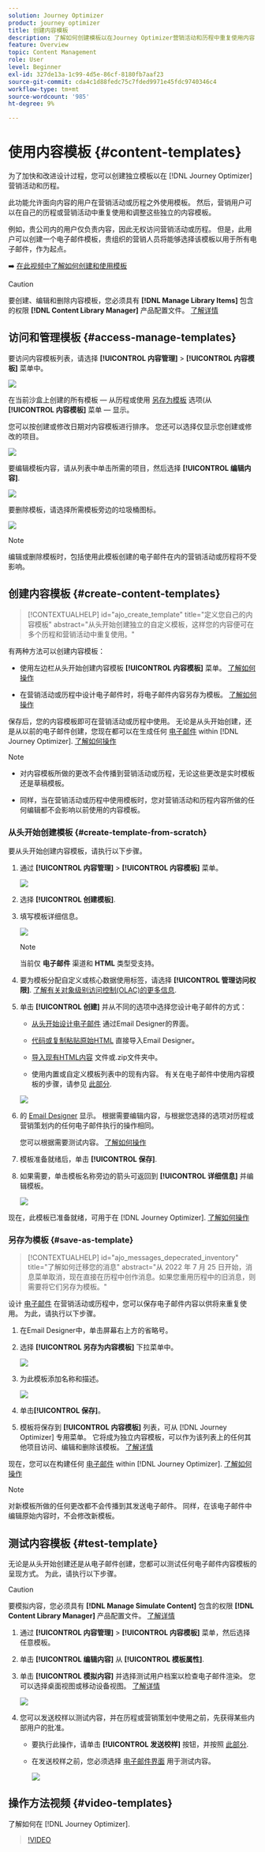 ```yaml
---
solution: Journey Optimizer
product: journey optimizer
title: 创建内容模板
description: 了解如何创建模板以在Journey Optimizer营销活动和历程中重复使用内容
feature: Overview
topic: Content Management
role: User
level: Beginner
exl-id: 327de13a-1c99-4d5e-86cf-8180fb7aaf23
source-git-commit: cda4c1d88fedc75c7fded9971e45fdc9740346c4
workflow-type: tm+mt
source-wordcount: '985'
ht-degree: 9%

---
```


# 使用内容模板 {#content-templates}

为了加快和改进设计过程，您可以创建独立模板以在 [!DNL Journey Optimizer] 营销活动和历程。

此功能允许面向内容的用户在营销活动或历程之外使用模板。 然后，营销用户可以在自己的历程或营销活动中重复使用和调整这些独立的内容模板。

例如，贵公司内的用户仅负责内容，因此无权访问营销活动或历程。 但是，此用户可以创建一个电子邮件模板，贵组织的营销人员将能够选择该模板以用于所有电子邮件，作为起点。

➡️ [在此视频中了解如何创建和使用模板](#video-templates)

>[!CAUTION]
>
>要创建、编辑和删除内容模板，您必须具有 **[!DNL Manage Library Items]** 包含的权限 **[!DNL Content Library Manager]** 产品配置文件。 [了解详情](../administration/ootb-product-profiles.md#content-library-manager)

## 访问和管理模板 {#access-manage-templates}

要访问内容模板列表，请选择 **[!UICONTROL 内容管理]** > **[!UICONTROL 内容模板]** 菜单中。

![](assets/content-template-list.png)

在当前沙盒上创建的所有模板 — 从历程或使用 [另存为模板](#save-as-template) 选项(从 **[!UICONTROL 内容模板]** 菜单 — 显示。

您可以按创建或修改日期对内容模板进行排序。 您还可以选择仅显示您创建或修改的项目。

![](assets/content-template-list-filters.png)

要编辑模板内容，请从列表中单击所需的项目，然后选择 **[!UICONTROL 编辑内容]**.

![](assets/content-template-list-edit.png)

要删除模板，请选择所需模板旁边的垃圾桶图标。

![](assets/content-template-list-delete.png)

>[!NOTE]
>
>编辑或删除模板时，包括使用此模板创建的电子邮件在内的营销活动或历程将不受影响。

## 创建内容模板 {#create-content-templates}

>[!CONTEXTUALHELP]
>id="ajo_create_template"
>title="定义您自己的内容模板"
>abstract="从头开始创建独立的自定义模板，这样您的内容便可在多个历程和营销活动中重复使用。"

有两种方法可以创建内容模板：

* 使用左边栏从头开始创建内容模板 **[!UICONTROL 内容模板]** 菜单。 [了解如何操作](#create-template-from-scratch)

* 在营销活动或历程中设计电子邮件时，将电子邮件内容另存为模板。 [了解如何操作](#save-as-template)

保存后，您的内容模板即可在营销活动或历程中使用。 无论是从头开始创建，还是从以前的电子邮件创建，您现在都可以在生成任何 [电子邮件](get-started-email-design.md) within [!DNL Journey Optimizer]. [了解如何操作](email-templates.md)

>[!NOTE]
>
>* 对内容模板所做的更改不会传播到营销活动或历程，无论这些更改是实时模板还是草稿模板。
>
>* 同样，当在营销活动或历程中使用模板时，您对营销活动和历程内容所做的任何编辑都不会影响以前使用的内容模板。


### 从头开始创建模板 {#create-template-from-scratch}

要从头开始创建内容模板，请执行以下步骤。

1. 通过 **[!UICONTROL 内容管理]** > **[!UICONTROL 内容模板]** 菜单。

   ![](assets/content-template-list.png)

1. 选择 **[!UICONTROL 创建模板]**.

1. 填写模板详细信息。

   ![](assets/content-template-details.png)

   >[!NOTE]
   >
   >当前仅 **电子邮件** 渠道和 **HTML** 类型受支持。

1. 要为模板分配自定义或核心数据使用标签，请选择 **[!UICONTROL 管理访问权限]**. [了解有关对象级别访问控制(OLAC)的更多信息](../administration/object-based-access.md).

1. 单击 **[!UICONTROL 创建]** 并从不同的选项中选择您设计电子邮件的方式：

   * [从头开始设计电子邮件](content-from-scratch.md) 通过Email Designer的界面。

   * [代码或复制粘贴原始HTML](code-content.md) 直接导入Email Designer。

   * [导入现有HTML内容](existing-content.md) 文件或.zip文件夹中。

   * 使用内置或自定义模板列表中的现有内容。 有关在电子邮件中使用内容模板的步骤，请参见 [此部分](email-templates.md).

   ![](assets/content-template-design.png)

1. 的 [Email Designer](get-started-email-design.md) 显示。 根据需要编辑内容，与根据您选择的选项对历程或营销策划内的任何电子邮件执行的操作相同。

   您可以根据需要测试内容。 [了解如何操作](#test-template)

1. 模板准备就绪后，单击 **[!UICONTROL 保存]**.

1. 如果需要，单击模板名称旁边的箭头可返回到 **[!UICONTROL 详细信息]** 并编辑模板。

   ![](assets/content-template-designer-back.png)

现在，此模板已准备就绪，可用于在 [!DNL Journey Optimizer]. [了解如何操作](email-templates.md)

### 另存为模板 {#save-as-template}

>[!CONTEXTUALHELP]
>id="ajo_messages_depecrated_inventory"
>title="了解如何迁移您的消息"
>abstract="从 2022 年 7 月 25 日开始，消息菜单取消，现在直接在历程中创作消息。如果您重用历程中的旧消息，则需要将它们另存为模板。"

设计 [电子邮件](get-started-email-design.md) 在营销活动或历程中，您可以保存电子邮件内容以供将来重复使用。 为此，请执行以下步骤。

1. 在Email Designer中，单击屏幕右上方的省略号。

1. 选择 **[!UICONTROL 另存为内容模板]** 下拉菜单中。

   ![](assets/email_designer-save-template.png)

1. 为此模板添加名称和描述。

   ![](assets/email_designer-template-name.png)

1. 单击&#x200B;**[!UICONTROL 保存]**。

1. 模板将保存到 **[!UICONTROL 内容模板]** 列表，可从 [!DNL Journey Optimizer] 专用菜单。 它将成为独立内容模板，可以作为该列表上的任何其他项目访问、编辑和删除该模板。 [了解详情](#access-manage-templates)

现在，您可以在构建任何 [电子邮件](get-started-email-design.md) within [!DNL Journey Optimizer]. [了解如何操作](email-templates.md)

>[!NOTE]
>
>对新模板所做的任何更改都不会传播到其发送电子邮件。 同样，在该电子邮件中编辑原始内容时，不会修改新模板。

## 测试内容模板 {#test-template}

无论是从头开始创建还是从电子邮件创建，您都可以测试任何电子邮件内容模板的呈现方式。 为此，请执行以下步骤。

>[!CAUTION]
>
>要模拟内容，您必须具有 **[!DNL Manage Simulate Content]** 包含的权限 **[!DNL Content Library Manager]** 产品配置文件。 [了解详情](../administration/ootb-product-profiles.md#content-library-manager)

1. 通过 **[!UICONTROL 内容管理]** > **[!UICONTROL 内容模板]** 菜单，然后选择任意模板。

1. 单击 **[!UICONTROL 编辑内容]** 从 **[!UICONTROL 模板属性]**.

1. 单击 **[!UICONTROL 模拟内容]** 并选择测试用户档案以检查电子邮件渲染。 您可以选择桌面视图或移动设备视图。 [了解详情](preview.md)

   ![](assets/content-template-stimulate.png)

1. 您可以发送校样以测试内容，并在历程或营销策划中使用之前，先获得某些内部用户的批准。

   * 要执行此操作，请单击 **[!UICONTROL 发送校样]** 按钮，并按照 [此部分](preview.md#send-proofs).

   * 在发送校样之前，您必须选择 [电子邮件界面](../configuration/channel-surfaces.md) 用于测试内容。

      ![](assets/content-template-stimulate-proof-surface.png)

## 操作方法视频 {#video-templates}

了解如何在 [!DNL Journey Optimizer].

>[!VIDEO](https://video.tv.adobe.com/v/3413743/?quality=12)
